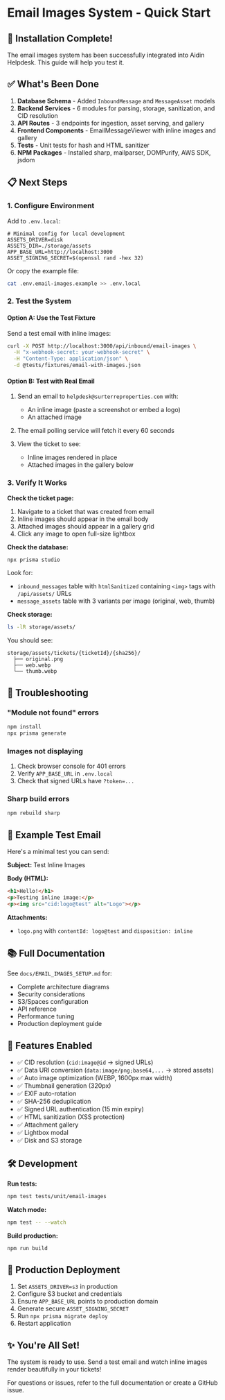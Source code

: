 # Email Images System - Quick Start

## 🚀 Installation Complete!

The email images system has been successfully integrated into Aidin Helpdesk. This guide will help you test it.

## ✅ What's Been Done

1. **Database Schema** - Added `InboundMessage` and `MessageAsset` models
2. **Backend Services** - 6 modules for parsing, storage, sanitization, and CID resolution
3. **API Routes** - 3 endpoints for ingestion, asset serving, and gallery
4. **Frontend Components** - EmailMessageViewer with inline images and gallery
5. **Tests** - Unit tests for hash and HTML sanitizer
6. **NPM Packages** - Installed sharp, mailparser, DOMPurify, AWS SDK, jsdom

## 📋 Next Steps

### 1. Configure Environment

Add to `.env.local`:

```env
# Minimal config for local development
ASSETS_DRIVER=disk
ASSETS_DIR=./storage/assets
APP_BASE_URL=http://localhost:3000
ASSET_SIGNING_SECRET=$(openssl rand -hex 32)
```

Or copy the example file:
```bash
cat .env.email-images.example >> .env.local
```

### 2. Test the System

#### Option A: Use the Test Fixture

Send a test email with inline images:

```bash
curl -X POST http://localhost:3000/api/inbound/email-images \
  -H "x-webhook-secret: your-webhook-secret" \
  -H "Content-Type: application/json" \
  -d @tests/fixtures/email-with-images.json
```

#### Option B: Test with Real Email

1. Send an email to `helpdesk@surterreproperties.com` with:
   - An inline image (paste a screenshot or embed a logo)
   - An attached image

2. The email polling service will fetch it every 60 seconds

3. View the ticket to see:
   - Inline images rendered in place
   - Attached images in the gallery below

### 3. Verify It Works

**Check the ticket page:**
1. Navigate to a ticket that was created from email
2. Inline images should appear in the email body
3. Attached images should appear in a gallery grid
4. Click any image to open full-size lightbox

**Check the database:**
```bash
npx prisma studio
```

Look for:
- `inbound_messages` table with `htmlSanitized` containing `<img>` tags with `/api/assets/` URLs
- `message_assets` table with 3 variants per image (original, web, thumb)

**Check storage:**
```bash
ls -lR storage/assets/
```

You should see:
```
storage/assets/tickets/{ticketId}/{sha256}/
  ├── original.png
  ├── web.webp
  └── thumb.webp
```

## 🔧 Troubleshooting

### "Module not found" errors

```bash
npm install
npx prisma generate
```

### Images not displaying

1. Check browser console for 401 errors
2. Verify `APP_BASE_URL` in `.env.local`
3. Check that signed URLs have `?token=...`

### Sharp build errors

```bash
npm rebuild sharp
```

## 📝 Example Test Email

Here's a minimal test you can send:

**Subject:** Test Inline Images

**Body (HTML):**
```html
<h1>Hello!</h1>
<p>Testing inline image:</p>
<p><img src="cid:logo@test" alt="Logo"></p>
```

**Attachments:**
- `logo.png` with `contentId: logo@test` and `disposition: inline`

## 📚 Full Documentation

See `docs/EMAIL_IMAGES_SETUP.md` for:
- Complete architecture diagrams
- Security considerations
- S3/Spaces configuration
- API reference
- Performance tuning
- Production deployment guide

## 🎯 Features Enabled

- ✅ CID resolution (`cid:image@id` → signed URLs)
- ✅ Data URI conversion (`data:image/png;base64,...` → stored assets)
- ✅ Auto image optimization (WEBP, 1600px max width)
- ✅ Thumbnail generation (320px)
- ✅ EXIF auto-rotation
- ✅ SHA-256 deduplication
- ✅ Signed URL authentication (15 min expiry)
- ✅ HTML sanitization (XSS protection)
- ✅ Attachment gallery
- ✅ Lightbox modal
- ✅ Disk and S3 storage

## 🛠️ Development

**Run tests:**
```bash
npm test tests/unit/email-images
```

**Watch mode:**
```bash
npm test -- --watch
```

**Build production:**
```bash
npm run build
```

## 🚢 Production Deployment

1. Set `ASSETS_DRIVER=s3` in production
2. Configure S3 bucket and credentials
3. Ensure `APP_BASE_URL` points to production domain
4. Generate secure `ASSET_SIGNING_SECRET`
5. Run `npx prisma migrate deploy`
6. Restart application

## ✨ You're All Set!

The system is ready to use. Send a test email and watch inline images render beautifully in your tickets!

For questions or issues, refer to the full documentation or create a GitHub issue.
